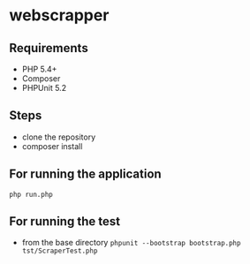 # webscrapper

## Requirements
- PHP 5.4+
- Composer
- PHPUnit 5.2


## Steps
- clone the repository
- composer install

## For running the application
`php run.php`

## For running the test
- from the base directory
`phpunit --bootstrap bootstrap.php tst/ScraperTest.php`

